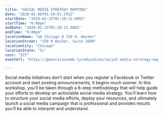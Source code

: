 ```yaml
---
title: "SOCIAL MEDIA STRATEGY MAPPING"
date: "2020-01-08T01:20:01.291Z"
startDate: "2020-02-25T01:20:12.000Z"
startTime: "6:00pm"
endDate: "2020-02-25T01:20:12.000Z"
endTime: "9:00pm"
locationName: "GA Chicago @ 150 N. Wacker"
locationStreet: "150 N Wacker, Suite 2600"
locationCity: "Chicago"
locationState: "IL"
cost: "$75"
eventUrl: "https://generalassemb.ly/education/social-media-strategy-mapping/chicago/95777"

---
```


Social media initiatives don’t start when you register a Facebook or Twitter account and start posting announcements, it begins much sooner. In this workshop, you’ll be taken through a 6-step methodology that will help guide your efforts to develop an actionable social media strategy. You’ll learn how to structure your social media efforts, deploy your resources, and ultimately launch a social media campaign that is professional and provides results you’ll be able to interpret and understand.

